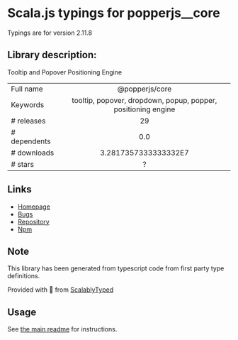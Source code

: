 
# Scala.js typings for popperjs__core

Typings are for version 2.11.8

## Library description:
Tooltip and Popover Positioning Engine

|                    |                 |
| ------------------ | :-------------: |
| Full name          | @popperjs/core |
| Keywords           | tooltip, popover, dropdown, popup, popper, positioning engine |
| # releases         | 29 |
| # dependents       | 0.0 |
| # downloads        | 3.2817357333333332E7 |
| # stars            | ? |

## Links
- [Homepage](https://github.com/popperjs/popper-core#readme)
- [Bugs](https://github.com/popperjs/popper-core/issues)
- [Repository](https://github.com/popperjs/popper-core)
- [Npm](https://www.npmjs.com/package/%40popperjs%2Fcore)
    


## Note
This library has been generated from typescript code from first party type definitions.

Provided with :purple_heart: from [ScalablyTyped](https://github.com/oyvindberg/ScalablyTyped)

## Usage
See [the main readme](../../readme.md) for instructions.


